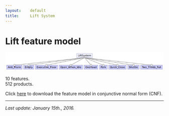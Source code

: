 ```yaml
---
layout:    default
title:     Lift System
---
```

# Lift feature model

![lift feature model][fmLift]

10 features.  
512 products.

Click [here][cnfLift] to download the feature model in conjunctive normal form (CNF).

---

_Last update: January 15th., 2016._


[fmLift]:  ../../assets/fmLift.png
[cnfLift]: CNF_lift.txt
